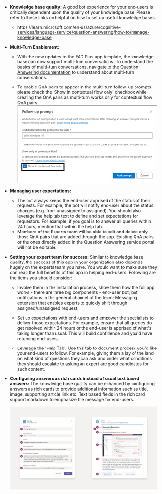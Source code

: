 * **Knowledge base quality:** A good bot experience for your end-users is critically dependent upon the quality of your knowledge base. Please refer to these links on helpful on how to set up useful knowledge bases. 

    * https://learn.microsoft.com/en-us/azure/cognitive-services/language-service/question-answering/how-to/manage-knowledge-base
    

* **Multi-Turn Enablement:**
    - With the new updates to the FAQ Plus app template, the knowledge base can now support multi-turn conversations. To understand the basics of multi-turn conversations, navigate to the [Question Answering documentation](https://learn.microsoft.com/en-us/azure/cognitive-services/language-service/question-answering/overview#multi-turn-conversations) to understand about multi-turn conversations.

    - To enable QnA pairs to appear in the multi-turn follow-up prompts please check the 'Show in contextual flow only' checkbox while creating the QnA pairs as multi-turn works only for contextual flow QnA pairs.
    ![multi_turn_contextual_flow](./Images/multi_turn_contextual_flow.png)

* **Managing user expectations:** 

    - The bot always keeps the end-user apprised of the status of their requests. For example, the bot will notify end-user about the status changes (e.g. from unassigned to assigned). You should also leverage the help tab text to define and set expectations for requestors. For example, if you goal is to answer all queries within 24 hours, mention that within the help tab.
    -  Members of the Experts team will be able to edit and delete only those QnA pairs that are added through the app. Existing QnA pairs or the ones directly added in the Question Answering service portal will not be editable.

* **Setting your expert team for success:** Similar to knowledge base quality, the success of this app in your organization also depends hugely on the experts team you have. You would want to make sure they can reap the full benefits of this app in helping end-users. Following are the items you should consider:

	* Involve them in the installation process, show them how the full app works - there are three big components - end-user bot; bot notifications in the general channel of the team; Messaging extension that enables experts to quickly shift through assigned/unassigned request.

	* Set up expectations with end-users and empower the specialists to deliver those expectations. For example, ensure that all queries do get resolved within 24 hours or the end-user is apprised of what's taking longer than usual. This will build confidence and you'd have returning end-users.

	* Leverage the 'Help Tab'. Use this tab to document process you'd like your end-users to follow. For example, giving them a lay of the land on what kind of questions they can ask and under what conditions they should escalate to asking an expert are good candidates for such content.

* **Configuring answers as rich cards instead of usual text based answers:** The knowledge base quality can be enhanced by configuring answers as rich cards to provide additional information such as title, image, supporting article link etc. Text based fields in the rich card support markdown to emphasize the message for end-users.

    ![Rich card field mapping](/Wiki/Images/FAQPlus_QnA_fieldmapping.png)
